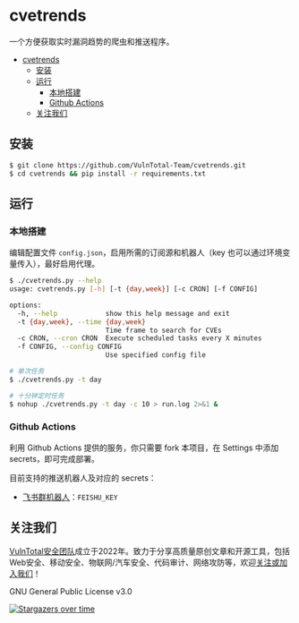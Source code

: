 # cvetrends

一个方便获取实时漏洞趋势的爬虫和推送程序。

- [cvetrends](#cvetrends)
  - [安装](#安装)
  - [运行](#运行)
    - [本地搭建](#本地搭建)
    - [Github Actions](#github-actions)
  - [关注我们](#关注我们)


## 安装

```sh
$ git clone https://github.com/VulnTotal-Team/cvetrends.git
$ cd cvetrends && pip install -r requirements.txt
```

## 运行

### 本地搭建

编辑配置文件 `config.json`，启用所需的订阅源和机器人（key 也可以通过环境变量传入），最好启用代理。

```sh
$ ./cvetrends.py --help     
usage: cvetrends.py [-h] [-t {day,week}] [-c CRON] [-f CONFIG]

options:
  -h, --help            show this help message and exit
  -t {day,week}, --time {day,week}
                        Time frame to search for CVEs
  -c CRON, --cron CRON  Execute scheduled tasks every X minutes
  -f CONFIG, --config CONFIG
                        Use specified config file

# 单次任务
$ ./cvetrends.py -t day

# 十分钟定时任务
$ nohup ./cvetrends.py -t day -c 10 > run.log 2>&1 &
```

### Github Actions

利用 Github Actions 提供的服务，你只需要 fork 本项目，在 Settings 中添加 secrets，即可完成部署。

目前支持的推送机器人及对应的 secrets：
- [飞书群机器人](https://open.feishu.cn/document/ukTMukTMukTM/ucTM5YjL3ETO24yNxkjN)：`FEISHU_KEY`

## 关注我们

[VulnTotal安全团队](https://github.com/VulnTotal-Team)成立于2022年。致力于分享高质量原创文章和开源工具，包括Web安全、移动安全、物联网/汽车安全、代码审计、网络攻防等，欢迎[关注或加入我们](https://github.com/VulnTotal-Team/.github/blob/main/README.md)！

GNU General Public License v3.0

[![Stargazers over time](https://starchart.cc/VulnTotal-Team/cvetrends.svg)](https://starchart.cc/VulnTotal-Team/cvetrends)
